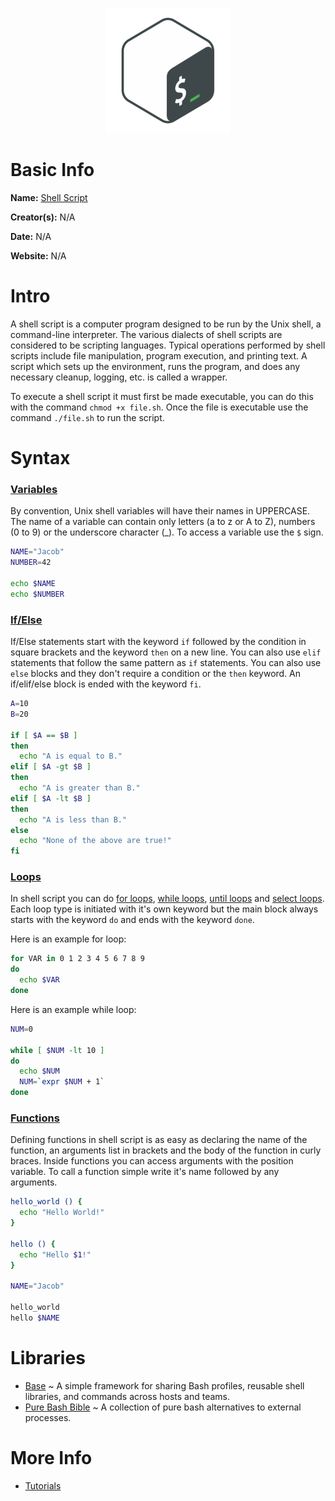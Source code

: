 <p align="center"><img width="200" height="200" src="https://github.com/jgphilpott/babel/blob/main/Shell/logo.png"></p>

# Basic Info

**Name:** [Shell Script](https://en.wikipedia.org/wiki/Shell_script)

**Creator(s):** N/A

**Date:** N/A

**Website:** N/A

# Intro

A shell script is a computer program designed to be run by the Unix shell, a command-line interpreter. The various dialects of shell scripts are considered to be scripting languages. Typical operations performed by shell scripts include file manipulation, program execution, and printing text. A script which sets up the environment, runs the program, and does any necessary cleanup, logging, etc. is called a wrapper.

To execute a shell script it must first be made executable, you can do this with the command `chmod +x file.sh`. Once the file is executable use the command `./file.sh` to run the script.

# Syntax

### [Variables](https://www.tutorialspoint.com/unix/unix-using-variables.htm)

By convention, Unix shell variables will have their names in UPPERCASE. The name of a variable can contain only letters (a to z or A to Z), numbers (0 to 9) or the underscore character (_). To access a variable use the `$` sign.

```sh
NAME="Jacob"
NUMBER=42

echo $NAME
echo $NUMBER
```

### [If/Else](https://www.tutorialspoint.com/unix/unix-decision-making.htm)

If/Else statements start with the keyword `if` followed by the condition in square brackets and the keyword `then` on a new line. You can also use `elif` statements that follow the same pattern as `if` statements. You can also use `else` blocks and they don't require a condition or the `then` keyword. An if/elif/else block is ended with the keyword `fi`.

```sh
A=10
B=20

if [ $A == $B ]
then
  echo "A is equal to B."
elif [ $A -gt $B ]
then
  echo "A is greater than B."
elif [ $A -lt $B ]
then
  echo "A is less than B."
else
  echo "None of the above are true!"
fi
```

### [Loops](https://www.tutorialspoint.com/unix/unix-loop-control.htm)

In shell script you can do [for loops](https://www.tutorialspoint.com/unix/for-loop.htm), [while loops](https://www.tutorialspoint.com/unix/while-loop.htm), [until loops](https://www.tutorialspoint.com/unix/until-loop.htm) and [select loops](https://www.tutorialspoint.com/unix/select-loop.htm). Each loop type is initiated with it's own keyword but the main block always starts with the keyword `do` and ends with the keyword `done`.

Here is an example for loop:

```sh
for VAR in 0 1 2 3 4 5 6 7 8 9
do
  echo $VAR
done
```

Here is an example while loop:

```sh
NUM=0

while [ $NUM -lt 10 ]
do
  echo $NUM
  NUM=`expr $NUM + 1`
done
```

### [Functions](https://www.tutorialspoint.com/unix/unix-shell-functions.htm)

Defining functions in shell script is as easy as declaring the name of the function, an arguments list in brackets and the body of the function in curly braces. Inside functions you can access arguments with the position variable. To call a function simple write it's name followed by any arguments.

```sh
hello_world () {
  echo "Hello World!"
}

hello () {
  echo "Hello $1!"
}

NAME="Jacob"

hello_world
hello $NAME
```

# Libraries

 - [Base](https://github.com/codeforester/base) ~ A simple framework for sharing Bash profiles, reusable shell libraries, and commands across hosts and teams.
 - [Pure Bash Bible](https://github.com/dylanaraps/pure-bash-bible) ~ A collection of pure bash alternatives to external processes.

# More Info

 - [Tutorials](https://www.tutorialspoint.com/unix/shell_scripting.htm)
